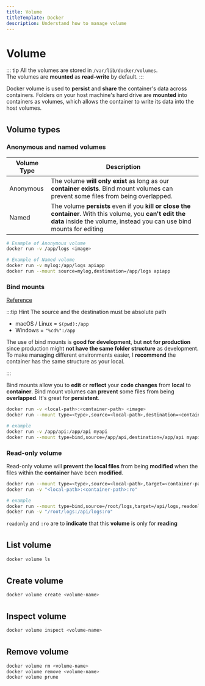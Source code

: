 ```yaml
---
title: Volume
titleTemplate: Docker
description: Understand how to manage volume
---
```


<h1>Volume</h1>

::: tip
All the volumes are stored in `/var/lib/docker/volumes`.  
The volumes are **mounted** as **read-write** by default.
:::

Docker volume is used to **persist** and **share** the container's data across containers. Folders on your host machine's hard drive are **mounted** into containers as volumes, which allows the container to write its data into the host volumes.

## Volume types

### Anonymous and named volumes

| Volume Type | Description                                                                                                                                                                       |
| ----------- | --------------------------------------------------------------------------------------------------------------------------------------------------------------------------------- |
| Anonymous   | The volume **will only exist** as long as our **container exists**. Bind mount volumes can prevent some files from being overlapped.                                              |
| Named       | The volume **persists** even if you **kill or close the container**. With this volume, you **can't edit the data** inside the volume, instead you can use bind mounts for editing |

```bash
# Example of Anonymous volume
docker run -v /app/logs <image>

# Example of Named volume
docker run -v mylog:/app/logs apiapp
docker run --mount source=mylog,destination=/app/logs apiapp
```

### Bind mounts

[Reference](https://docs.docker.com/storage/bind-mounts/)

:::tip Hint
The source and the destination must be absolute path

- macOS / Linux = `$(pwd):/app`
- Windows = `"%cd%":/app`

The use of bind mounts is **good for development**, but **not for production** since production might **not have the same folder structure** as development. To make managing different environments easier, I **recommend** the container has the same structure as your local.

:::

Bind mounts allow you to **edit** or **reflect** your **code changes** from **local** to **container**. Bind mount volumes can **prevent** some files from being **overlapped**. It's great for **persistent**.

```bash
docker run -v <local-path>:<container-path> <image>
docker run --mount type=<type>,source=<local-path>,destination=<container-path> <image>

# example
docker run -v /app/api:/app/api myapi
docker run --mount type=bind,source=/app/api,destination=/app/api myapi
```

### Read-only volume

Read-only volume will **prevent** the **local files** from being **modified** when the files within the **container** have been **modified**.

```bash
docker run --mount type=<type>,source=<local-path>,target=<container-path>,readonly <image>
docker run -v "<local-path>:<container-path>:ro"

# example
docker run --mount type=bind,source=/root/logs,target=/api/logs,readonly myapi
docker run -v "/root/logs:/api/logs:ro"
```

`readonly` and `:ro` are to **indicate** that this **volume** is only for **reading**

## List volume

```bash
docker volume ls
```

## Create volume

```bash
docker volume create <volume-name>
```

## Inspect volume

```bash
docker volume inspect <volume-name>
```

## Remove volume

```bash
docker volume rm <volume-name>
docker volume remove <volume-name>
docker volume prune
```

<style scoped>
h2 {
  margin-top: 36px;
}
</style>
